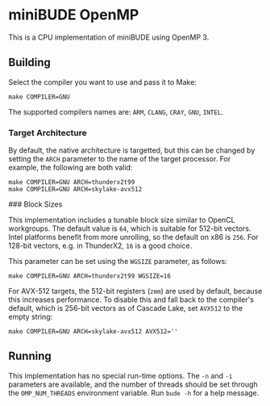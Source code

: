 # miniBUDE OpenMP

This is a CPU implementation of miniBUDE using OpenMP 3.

## Building

Select the compiler you want to use and pass it to Make:

    make COMPILER=GNU

The supported compilers names are: `ARM`, `CLANG`, `CRAY`, `GNU`, `INTEL`.

### Target Architecture

By default, the native architecture is targetted, but this can be changed by setting the `ARCH` parameter to the name of the target processor.
For example, the following are both valid:

    make COMPILER=GNU ARCH=thunderx2t99
    make COMPILER=GNU ARCH=skylake-avx512

### Block Sizes

This implementation includes a tunable block size similar to OpenCL workgroups.
The default value is `64`, which is suitable for 512-bit vectors.
Intel platforms benefit from more unrolling, so the default on x86 is `256`.
For 128-bit vectors, e.g. in ThunderX2, `16` is a good choice.

This parameter can be set using the `WGSIZE` parameter, as follows:

    make COMPILER=GNU ARCH=thunderx2t99 WGSIZE=16

For AVX-512 targets, the 512-bit registers (`zmm`) are used by default, because this increases performance.
To disable this and fall back to the compiler's default, which is 256-bit vectors as of Cascade Lake, set `AVX512` to the empty string:

    make COMPILER=GNU ARCH=skylake-avx512 AVX512=''


## Running

This implementation has no special run-time options.
The `-n` and `-i` parameters are available, and the number of threads should be set through the `OMP_NUM_THREADS` environment variable.
Run `bude -h` for a help message.
